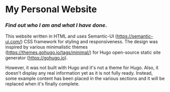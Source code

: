 # My Personal Website
### _Find out who I am and what I have done_.

This website written in HTML and uses Semantic-UI (https://semantic-ui.com/) CSS framework for styling and responsiveness. The design was inspired by various minimalistic themes (https://themes.gohugo.io/tags/minimal/) for Hugo open-source static site generator (https://gohugo.io). 

However, it was not built with Hugo and it's not a theme for Hugo. Also, it doesn't display any real information yet as it is not fully ready. Instead, some example content has been placed in the various sections and it will be replaced when it's finally complete.
